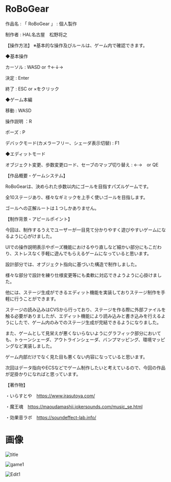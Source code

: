 # RoBoGear

作品名 : 「 RoBoGear 」 : 個人製作

制作者 : HAL名古屋　松野将之

【操作方法】
※基本的な操作及びルールは、ゲーム内で確認できます。

◆基本操作

カーソル : WASD or ↑←↓→

決定 : Enter

終了 : ESC or ×をクリック

◆ゲーム本編

移動 : WASD

操作説明 ：R

ポーズ : P

デバックモード(カメラーフリー、シェーダ表示切替) : F1

◆エディットモード

オブジェクト変更、歩数変更ロード、セーブのマップ切り替え : ←→　or QE


【作品概要・ゲームシステム】

RoBoGearは、決められた歩数以内にゴールを目指すパズルゲームです。

全10ステージあり、様々なギミックを上手く使いゴールを目指します。

ゴールへの正解ルートは１つしかありません。

【制作背景・アピールポイント】

今回は、制作するうえでユーザーが一目見て分かりやすく遊びやすいゲームになるように心がけました。

UIでの操作説明表示やポーズ機能におけるやり直しなど細かい部分にもこだわり、ストレスなく手軽に遊んでもらえるゲームになっていると思います。

設計部分では、オブジェクト指向に基づいた構造で制作しました。

様々な部分で設計を練り仕様変更等にも柔軟に対応できようように心掛けました。

他には、ステージ生成ができるエディット機能を実装しておりステージ制作を手軽に行うことができます。

ステージの読み込みはCVSから行っており、ステージを作る際に外部ファイルを触る必要がありましたが、エディット機能により読み込みと書き込みを行えるようにしたで、ゲーム内のみでのステージ生成が完結できるようになりました。

また、ゲームとして見栄えが悪くないらないようにグラフィック部分においても、トゥーンシェーダ、アウトラインシェーダ、バンプマッピング、環境マッピングなど実装しました。

ゲーム内部だけでなく見た目も悪くない内容になっていると思います。

次回はデータ指向やECSなどでゲーム制作したいと考えているので、今回の作品が足掛かりになればと思っています。

【著作物】

・いらすとや　https://www.irasutoya.com/

・魔王魂　https://maoudamashii.jokersounds.com/music_se.html

・効果音ラボ　https://soundeffect-lab.info/

# 画像

![title](https://user-images.githubusercontent.com/95344747/153701751-5a5c95fd-6f39-4caf-bd76-ef91b39da794.png)

![game1](https://user-images.githubusercontent.com/95344747/153701762-8410add6-6c85-44e8-bfae-01779de18960.png)

![Edit1](https://user-images.githubusercontent.com/95344747/153701765-679ad0ef-d50f-4316-b0a6-9e731d39da32.png)
